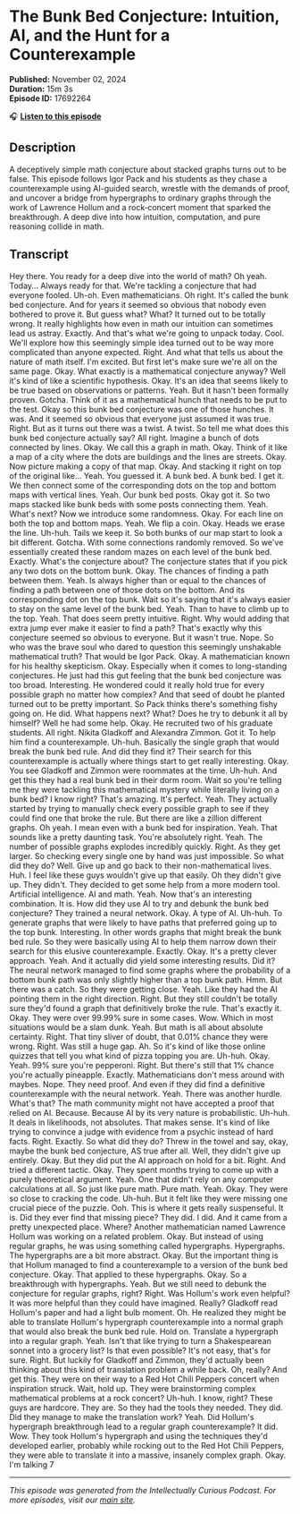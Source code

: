 # The Bunk Bed Conjecture: Intuition, AI, and the Hunt for a Counterexample

**Published:** November 02, 2024  
**Duration:** 15m 3s  
**Episode ID:** 17692264

🎧 **[Listen to this episode](https://intellectuallycurious.buzzsprout.com/2529712/episodes/17692264-the-bunk-bed-conjecture-intuition-ai-and-the-hunt-for-a-counterexample)**

## Description

A deceptively simple math conjecture about stacked graphs turns out to be false. This episode follows Igor Pack and his students as they chase a counterexample using AI-guided search, wrestle with the demands of proof, and uncover a bridge from hypergraphs to ordinary graphs through the work of Lawrence Hollum and a rock‑concert moment that sparked the breakthrough. A deep dive into how intuition, computation, and pure reasoning collide in math.

## Transcript

Hey there. You ready for a deep dive into the world of math? Oh yeah. Today... Always ready for that. We're tackling a conjecture that had everyone fooled. Uh-oh. Even mathematicians. Oh right. It's called the bunk bed conjecture. And for years it seemed so obvious that nobody even bothered to prove it. But guess what? What? It turned out to be totally wrong. It really highlights how even in math our intuition can sometimes lead us astray. Exactly. And that's what we're going to unpack today. Cool. We'll explore how this seemingly simple idea turned out to be way more complicated than anyone expected. Right. And what that tells us about the nature of math itself. I'm excited. But first let's make sure we're all on the same page. Okay. What exactly is a mathematical conjecture anyway? Well it's kind of like a scientific hypothesis. Okay. It's an idea that seems likely to be true based on observations or patterns. Yeah. But it hasn't been formally proven. Gotcha. Think of it as a mathematical hunch that needs to be put to the test. Okay so this bunk bed conjecture was one of those hunches. It was. And it seemed so obvious that everyone just assumed it was true. Right. But as it turns out there was a twist. A twist. So tell me what does this bunk bed conjecture actually say? All right. Imagine a bunch of dots connected by lines. Okay. We call this a graph in math. Okay. Think of it like a map of a city where the dots are buildings and the lines are streets. Okay. Now picture making a copy of that map. Okay. And stacking it right on top of the original like... Yeah. You guessed it. A bunk bed. A bunk bed. I get it. We then connect some of the corresponding dots on the top and bottom maps with vertical lines. Yeah. Our bunk bed posts. Okay got it. So two maps stacked like bunk beds with some posts connecting them. Yeah. What's next? Now we introduce some randomness. Okay. For each line on both the top and bottom maps. Yeah. We flip a coin. Okay. Heads we erase the line. Uh-huh. Tails we keep it. So both bunks of our map start to look a bit different. Gotcha. With some connections randomly removed. So we've essentially created these random mazes on each level of the bunk bed. Exactly. What's the conjecture about? The conjecture states that if you pick any two dots on the bottom bunk. Okay. The chances of finding a path between them. Yeah. Is always higher than or equal to the chances of finding a path between one of those dots on the bottom. And its corresponding dot on the top bunk. Wait so it's saying that it's always easier to stay on the same level of the bunk bed. Yeah. Than to have to climb up to the top. Yeah. That does seem pretty intuitive. Right. Why would adding that extra jump ever make it easier to find a path? That's exactly why this conjecture seemed so obvious to everyone. But it wasn't true. Nope. So who was the brave soul who dared to question this seemingly unshakable mathematical truth? That would be Igor Pack. Okay. A mathematician known for his healthy skepticism. Okay. Especially when it comes to long-standing conjectures. He just had this gut feeling that the bunk bed conjecture was too broad. Interesting. He wondered could it really hold true for every possible graph no matter how complex? And that seed of doubt he planted turned out to be pretty important. So Pack thinks there's something fishy going on. He did. What happens next? What? Does he try to debunk it all by himself? Well he had some help. Okay. He recruited two of his graduate students. All right. Nikita Gladkoff and Alexandra Zimmon. Got it. To help him find a counterexample. Uh-huh. Basically the single graph that would break the bunk bed rule. And did they find it? Their search for this counterexample is actually where things start to get really interesting. Okay. You see Gladkoff and Zimmon were roommates at the time. Uh-huh. And get this they had a real bunk bed in their dorm room. Wait so you're telling me they were tackling this mathematical mystery while literally living on a bunk bed? I know right? That's amazing. It's perfect. Yeah. They actually started by trying to manually check every possible graph to see if they could find one that broke the rule. But there are like a zillion different graphs. Oh yeah. I mean even with a bunk bed for inspiration. Yeah. That sounds like a pretty daunting task. You're absolutely right. Yeah. The number of possible graphs explodes incredibly quickly. Right. As they get larger. So checking every single one by hand was just impossible. So what did they do? Well. Give up and go back to their non-mathematical lives. Huh. I feel like these guys wouldn't give up that easily. Oh they didn't give up. They didn't. They decided to get some help from a more modern tool. Artificial intelligence. AI and math. Yeah. Now that's an interesting combination. It is. How did they use AI to try and debunk the bunk bed conjecture? They trained a neural network. Okay. A type of AI. Uh-huh. To generate graphs that were likely to have paths that preferred going up to the top bunk. Interesting. In other words graphs that might break the bunk bed rule. So they were basically using AI to help them narrow down their search for this elusive counterexample. Exactly. Okay. It's a pretty clever approach. Yeah. And it actually did yield some interesting results. Did it? The neural network managed to find some graphs where the probability of a bottom bunk path was only slightly higher than a top bunk path. Hmm. But there was a catch. So they were getting close. Yeah. Like they had the AI pointing them in the right direction. Right. But they still couldn't be totally sure they'd found a graph that definitively broke the rule. That's exactly it. Okay. They were over 99.99% sure in some cases. Wow. Which in most situations would be a slam dunk. Yeah. But math is all about absolute certainty. Right. That tiny sliver of doubt, that 0.01% chance they were wrong. Right. Was still a huge gap. Ah. So it's kind of like those online quizzes that tell you what kind of pizza topping you are. Uh-huh. Okay. Yeah. 99% sure you're pepperoni. Right. But there's still that 1% chance you're actually pineapple. Exactly. Mathematicians don't mess around with maybes. Nope. They need proof. And even if they did find a definitive counterexample with the neural network. Yeah. There was another hurdle. What's that? The math community might not have accepted a proof that relied on AI. Because. Because AI by its very nature is probabilistic. Uh-huh. It deals in likelihoods, not absolutes. That makes sense. It's kind of like trying to convince a judge with evidence from a psychic instead of hard facts. Right. Exactly. So what did they do? Threw in the towel and say, okay, maybe the bunk bed conjecture, AS true after all. Well, they didn't give up entirely. Okay. But they did put the AI approach on hold for a bit. Right. And tried a different tactic. Okay. They spent months trying to come up with a purely theoretical argument. Yeah. One that didn't rely on any computer calculations at all. So just like pure math. Pure math. Yeah. Okay. They were so close to cracking the code. Uh-huh. But it felt like they were missing one crucial piece of the puzzle. Ooh. This is where it gets really suspenseful. It is. Did they ever find that missing piece? They did. I did. And it came from a pretty unexpected place. Where? Another mathematician named Lawrence Hollum was working on a related problem. Okay. But instead of using regular graphs, he was using something called hypergraphs. Hypergraphs. The hypergraphs are a bit more abstract. Okay. But the important thing is that Hollum managed to find a counterexample to a version of the bunk bed conjecture. Okay. That applied to these hypergraphs. Okay. So a breakthrough with hypergraphs. Yeah. But we still need to debunk the conjecture for regular graphs, right? Right. Was Hollum's work even helpful? It was more helpful than they could have imagined. Really? Gladkoff read Hollum's paper and had a light bulb moment. Oh. He realized they might be able to translate Hollum's hypergraph counterexample into a normal graph that would also break the bunk bed rule. Hold on. Translate a hypergraph into a regular graph. Yeah. Isn't that like trying to turn a Shakespearean sonnet into a grocery list? Is that even possible? It's not easy, that's for sure. Right. But luckily for Gladkoff and Zimmon, they'd actually been thinking about this kind of translation problem a while back. Oh, really? And get this. They were on their way to a Red Hot Chili Peppers concert when inspiration struck. Wait, hold up. They were brainstorming complex mathematical problems at a rock concert? Uh-huh. I know, right? These guys are hardcore. They are. So they had the tools they needed. They did. Did they manage to make the translation work? Yeah. Did Hollum's hypergraph breakthrough lead to a regular graph counterexample? It did. Wow. They took Hollum's hypergraph and using the techniques they'd developed earlier, probably while rocking out to the Red Hot Chili Peppers, they were able to translate it into a massive, insanely complex graph. Okay. I'm talking 7

---
*This episode was generated from the Intellectually Curious Podcast. For more episodes, visit our [main site](https://intellectuallycurious.buzzsprout.com).*
